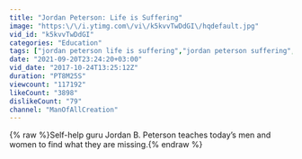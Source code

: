 ```yaml
---
title: "Jordan Peterson: Life is Suffering"
image: "https:\/\/i.ytimg.com\/vi\/k5kvvTwDdGI\/hqdefault.jpg"
vid_id: "k5kvvTwDdGI"
categories: "Education"
tags: ["jordan peterson life is suffering","jordan peterson suffering","suffering jordan peterson"]
date: "2021-09-20T23:24:20+03:00"
vid_date: "2017-10-24T13:25:12Z"
duration: "PT8M25S"
viewcount: "117192"
likeCount: "3898"
dislikeCount: "79"
channel: "ManOfAllCreation"
---
```

{% raw %}Self-help guru Jordan B. Peterson teaches today’s men and women to find what they are missing.{% endraw %}
